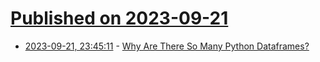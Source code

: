 # [Published on 2023-09-21](index.md)

* [2023-09-21, 23:45:11](https://lobste.rs/s/ttscua/why_are_there_so_many_python_dataframes) - [Why Are There So Many Python Dataframes?](https://ponder.io/why-are-there-so-many-python-dataframes/)

